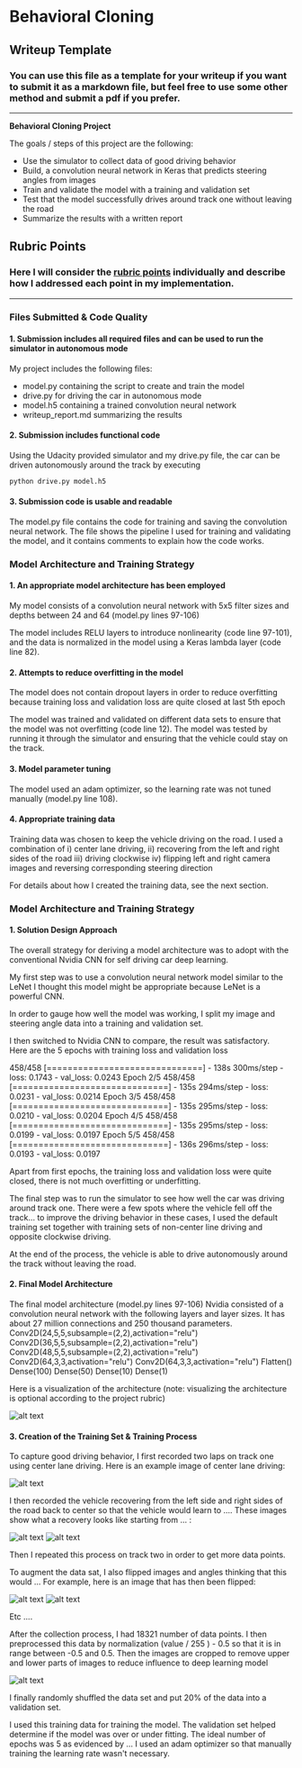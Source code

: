 # **Behavioral Cloning** 

## Writeup Template

### You can use this file as a template for your writeup if you want to submit it as a markdown file, but feel free to use some other method and submit a pdf if you prefer.

---

**Behavioral Cloning Project**

The goals / steps of this project are the following:
* Use the simulator to collect data of good driving behavior
* Build, a convolution neural network in Keras that predicts steering angles from images
* Train and validate the model with a training and validation set
* Test that the model successfully drives around track one without leaving the road
* Summarize the results with a written report


[//]: # (Image References)

[image1]: ./examples/cnn-architecture-362x516.png "Nvidia CNN -- Deep Learning Self Driving Car"
[image2]: ./examples/center_2019_10_25_22_51_08_242.jpg "Center Lane Image"
[image3]: ./examples/left_2019_10_25_22_51_08_242.jpg "Left side Image"
[image4]: ./examples/right_2019_10_25_22_51_08_242.jpg "Right side Image"
[image5]: ./examples/center_2019_10_25_22_51_08_242.jpg "Normal Image"
[image6]: ./examples/center_2019_10_25_22_51_08_242.jpg "Flipped Image"
[image7]: ./examples/center_2019_10_25_22_51_08_242c.jpg "Cropped Image"

## Rubric Points
### Here I will consider the [rubric points](https://review.udacity.com/#!/rubrics/432/view) individually and describe how I addressed each point in my implementation.  

---
### Files Submitted & Code Quality

#### 1. Submission includes all required files and can be used to run the simulator in autonomous mode

My project includes the following files:
* model.py containing the script to create and train the model
* drive.py for driving the car in autonomous mode
* model.h5 containing a trained convolution neural network 
* writeup_report.md summarizing the results

#### 2. Submission includes functional code
Using the Udacity provided simulator and my drive.py file, the car can be driven autonomously around the track by executing 
```sh
python drive.py model.h5
```

#### 3. Submission code is usable and readable

The model.py file contains the code for training and saving the convolution neural network. The file shows the pipeline I used for training and validating the model, and it contains comments to explain how the code works.

### Model Architecture and Training Strategy

#### 1. An appropriate model architecture has been employed

My model consists of a convolution neural network with 5x5 filter sizes and depths between 24 and 64 (model.py lines 97-106) 

The model includes RELU layers to introduce nonlinearity (code line 97-101), and the data is normalized in the model using a Keras lambda layer (code line 82). 

#### 2. Attempts to reduce overfitting in the model

The model does not contain dropout layers in order to reduce overfitting because training loss and validation loss are quite closed at last 5th epoch

The model was trained and validated on different data sets to ensure that the model was not overfitting (code line 12). The model was tested by running it through the simulator and ensuring that the vehicle could stay on the track.

#### 3. Model parameter tuning

The model used an adam optimizer, so the learning rate was not tuned manually (model.py line 108).

#### 4. Appropriate training data

Training data was chosen to keep the vehicle driving on the road. I used a combination of 
i) center lane driving, 
ii) recovering from the left and right sides of the road
iii) driving clockwise
iv) flipping left and right camera images and reversing corresponding steering direction

For details about how I created the training data, see the next section. 

### Model Architecture and Training Strategy

#### 1. Solution Design Approach

The overall strategy for deriving a model architecture was to adopt with the conventional Nvidia CNN for self driving car deep learning.

My first step was to use a convolution neural network model similar to the LeNet I thought this model might be appropriate because LeNet is a powerful CNN.

In order to gauge how well the model was working, I split my image and steering angle data into a training and validation set. 

I then switched to Nvidia CNN to compare, the result was satisfactory.  
Here are the 5 epochs with training loss and validation loss

458/458 [==============================] - 138s 300ms/step - loss: 0.1743 - val_loss: 0.0243
Epoch 2/5
458/458 [==============================] - 135s 294ms/step - loss: 0.0231 - val_loss: 0.0214
Epoch 3/5
458/458 [==============================] - 135s 295ms/step - loss: 0.0210 - val_loss: 0.0204
Epoch 4/5
458/458 [==============================] - 135s 295ms/step - loss: 0.0199 - val_loss: 0.0197
Epoch 5/5
458/458 [==============================] - 136s 296ms/step - loss: 0.0193 - val_loss: 0.0197

Apart from first epochs, the training loss and validation loss were quite closed, there is not much overfitting or underfitting.

The final step was to run the simulator to see how well the car was driving around track one. There were a few spots where the vehicle fell off the track... to improve the driving behavior in these cases, I used the default training set together with training sets of non-center line driving and opposite clockwise driving.

At the end of the process, the vehicle is able to drive autonomously around the track without leaving the road.

#### 2. Final Model Architecture

The final model architecture (model.py lines 97-106) Nvidia consisted of a convolution neural network with the following layers and layer sizes. It has about 27 million connections and 250 thousand parameters.
Conv2D(24,5,5,subsample=(2,2),activation="relu")
Conv2D(36,5,5,subsample=(2,2),activation="relu")
Conv2D(48,5,5,subsample=(2,2),activation="relu")
Conv2D(64,3,3,activation="relu")
Conv2D(64,3,3,activation="relu")
Flatten()
Dense(100)
Dense(50)
Dense(10)
Dense(1)

Here is a visualization of the architecture (note: visualizing the architecture is optional according to the project rubric)

![alt text][image1]

#### 3. Creation of the Training Set & Training Process

To capture good driving behavior, I first recorded two laps on track one using center lane driving. Here is an example image of center lane driving:

![alt text][image2]

I then recorded the vehicle recovering from the left side and right sides of the road back to center so that the vehicle would learn to .... These images show what a recovery looks like starting from ... :

![alt text][image3]
![alt text][image4]

Then I repeated this process on track two in order to get more data points.

To augment the data sat, I also flipped images and angles thinking that this would ... For example, here is an image that has then been flipped:

![alt text][image5]
![alt text][image6]

Etc ....

After the collection process, I had 18321 number of data points. I then preprocessed this data by normalization (value / 255 ) - 0.5 so that it is in range between -0.5 and 0.5.  Then the images are cropped to remove upper and lower parts of images to reduce influence to deep learning model

![alt text][image7]

I finally randomly shuffled the data set and put 20% of the data into a validation set. 

I used this training data for training the model. The validation set helped determine if the model was over or under fitting. The ideal number of epochs was 5 as evidenced by ... I used an adam optimizer so that manually training the learning rate wasn't necessary.

